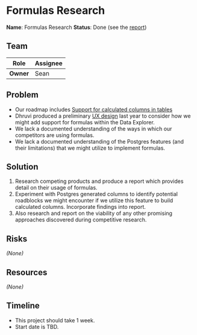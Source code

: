 # Formulas Research

**Name**: Formulas Research
**Status**: Done (see the [report](/engineering/research/formulas.md))

## Team

| Role | Assignee |
|-|-|
| **Owner** | Sean |

## Problem

- Our roadmap includes [Support for calculated columns in tables](https://github.com/centerofci/mathesar/discussions/2271)
- Dhruvi produced a preliminary [UX design](https://wiki.mathesar.org/en/design/specs/add-formula-column) last year to consider how we might add support for formulas within the Data Explorer.
- We lack a documented understanding of the ways in which our competitors are using formulas.
- We lack a documented understanding of the Postgres features (and their limitations) that we might utilize to implement formulas.

## Solution

1. Research competing products and produce a report which provides detail on their usage of formulas.
1. Experiment with Postgres generated columns to identify potential roadblocks we might encounter if we utilize this feature to build calculated columns. Incorporate findings into report.
1. Also research and report on the viability of any other promising approaches discovered during competitive research.

## Risks

_(None)_

## Resources

_(None)_

## Timeline

- This project should take 1 week.
- Start date is TBD.
